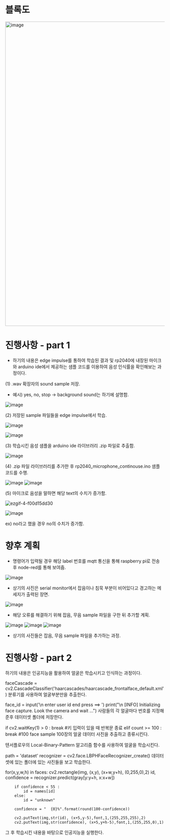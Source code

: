 # 블록도 

<img width="960" alt="image" src="https://user-images.githubusercontent.com/103232862/234504049-25230bee-4594-4511-9746-6aac677834d6.png">

# 진행사항 - part 1

- 하기의 내용은 edge impulse를 통하여 학습된 결과 및 rp2040에 내장된 마이크와 arduino ide에서 제공하는 샘플 코드를 이용하여 음성 인식률을 확인해보는 과정이다. 

(1) .wav 확장자의 sound sample 저장. 
- 예시) yes, no, stop  -> background sound는 하기에 설명함.

![image](https://user-images.githubusercontent.com/103232862/234507881-1fa028d7-8f11-4862-b89b-a5f3a588de7b.png)


(2) 저장된 sample 파일들을 edge impulse에서 학습.

![image](https://user-images.githubusercontent.com/103232862/234510171-fcb7fc52-7665-4910-81d9-0cb81abb60e4.png)

![image](https://user-images.githubusercontent.com/103232862/234509130-454287f5-a66b-4690-89f9-c6025f4866aa.png)

(3) 학습시킨 음성 샘플을 arduino ide 라이브러리 .zip 파일로 추출함.

![image](https://user-images.githubusercontent.com/103232862/234511134-4d1a7701-1faf-479a-89df-ef3f21e461ac.png)

(4) .zip 파일 라이브러리를 추가한 후 rp2040_microphone_continouse.ino 샘플 코드를 수행.

![image](https://user-images.githubusercontent.com/103232862/234511382-f6aba3a9-2789-4e3c-9135-3ec8359b1922.png)
![image](https://user-images.githubusercontent.com/103232862/234511428-67f3ca23-c2f9-42b7-9edb-c5da95df8b5e.png)

(5) 마이크로 음성을 말하면 해당 text의 수치가 증가함.

![ezgif-4-f00d15dd30](https://user-images.githubusercontent.com/103232862/234505898-b5826c83-5435-48a3-a167-9f646d844ce0.gif)

![image](https://user-images.githubusercontent.com/103232862/234506416-6e0bd6f0-9b48-4089-8a45-13ac3500a165.png)

ex) no라고 했을 경우 no의 수치가 증가함.

# 향후 계획

- 명령어가 입력될 경우 해당 label 번호를 mqtt 통신을 통해 raspberry pi로 전송 후 node-red를 통해 보여줌.

![image](https://user-images.githubusercontent.com/103232862/234513672-910e2bd9-9819-4039-b980-88035561e482.png)


- 상기의 사진은 serial monitor에서 잡음이나 침묵 부분이 비어있다고 경고하는 메세지가 출력된 장면.

![image](https://user-images.githubusercontent.com/103232862/234513988-bcde3517-7ac2-4c25-9c63-356bda607167.png)

- 해당 오류를 해결하기 위해 잡음, 무음 sample 파일을 구한 뒤 추가할 계획.

![image](https://user-images.githubusercontent.com/103232862/234514435-f973184c-9ddb-4774-ab1a-747ba5c60cc3.png)
![image](https://user-images.githubusercontent.com/103232862/234514465-66ff81f3-aa7a-4391-ba9c-b575cfe81f02.png)
![image](https://user-images.githubusercontent.com/103232862/234514573-e9459db1-7c6c-4304-820d-91d39adc064a.png)

- 상기의 사진들은 잡음, 무음 sample 파일을 추가하는 과정.

# 진행사항 - part 2

하기의 내용은 인공지능을 활용하여 얼굴은 학습시키고 인식하는 과정이다.

faceCascade = cv2.CascadeClassifier('haarcascades/haarcascade_frontalface_default.xml')
분류기를 사용하여 얼굴부분만을 추출한다.

face_id = input('\n enter user id end press <return> ==> ')
print("\n [INFO] Initializing face capture. Look the camera and wait ...")
사람들의 각 얼굴마다 번호를 지정해 준후 데이터셋 폴더에 저장한다.
  
  
if cv2.waitKey(1) > 0 : break #키 입력이 있을 때 반복문 종료
elif count >= 100 : break #100 face sample
100장의 얼굴 데이터 사진을 추출하고 종류시킨다.
  
텐서플로우의 Local-Binary-Pattern 알고리즘 함수를 사용하여 얼굴을 학습시킨다.
  
path = 'dataset'
recognizer = cv2.face.LBPHFaceRecognizer_create()
데이터셋에 있는 폴더에 있는 사진들을 보고 학습한다.
  
  
for(x,y,w,h) in faces:
        cv2.rectangle(img, (x,y), (x+w,y+h), (0,255,0),2)
        id, confidence = recognizer.predict(gray[y:y+h, x:x+w])

        if confidence < 55 :
            id = names[id]
        else:
            id = "unknown"
        
        confidence = "  {0}%".format(round(100-confidence))

        cv2.putText(img,str(id), (x+5,y-5),font,1,(255,255,255),2)
        cv2.putText(img,str(confidence), (x+5,y+h-5),font,1,(255,255,0),1)
 그 후 학습시킨 내용을 바탕으로 인공지능을 실행한다.
  
  
  
